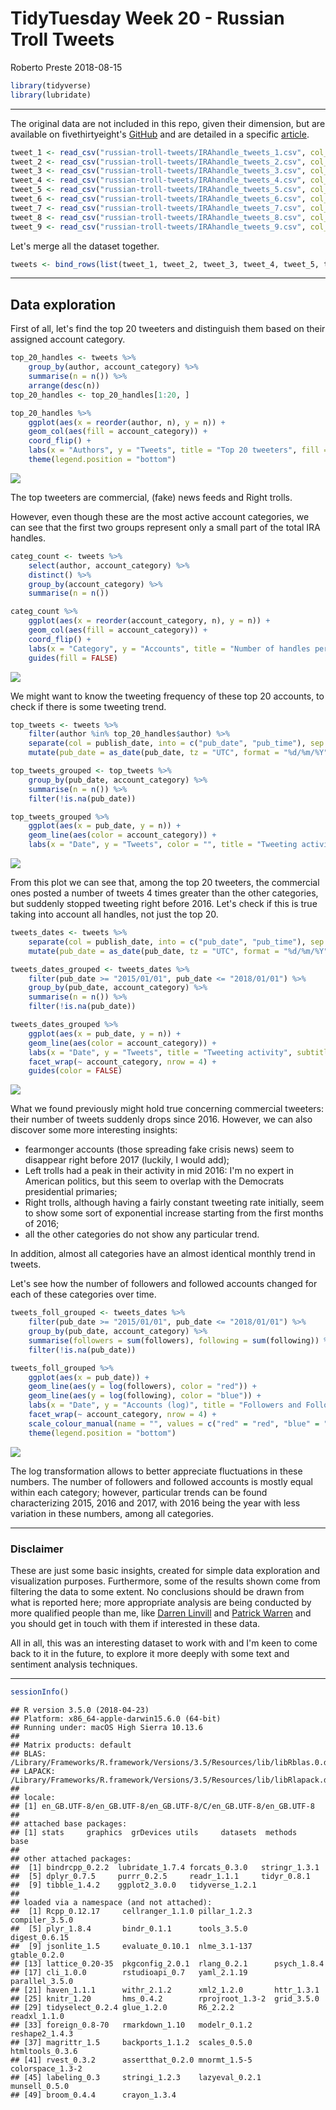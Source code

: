 TidyTuesday Week 20 - Russian Troll Tweets
================
Roberto Preste
2018-08-15

``` r
library(tidyverse)
library(lubridate)
```

------------------------------------------------------------------------

The original data are not included in this repo, given their dimension, but are available on fivethirtyeight's [GitHub](https://github.com/fivethirtyeight/russian-troll-tweets) and are detailed in a specific [article](https://fivethirtyeight.com/features/why-were-sharing-3-million-russian-troll-tweets/).

``` r
tweet_1 <- read_csv("russian-troll-tweets/IRAhandle_tweets_1.csv", col_types = "ccccccciiicciic")
tweet_2 <- read_csv("russian-troll-tweets/IRAhandle_tweets_2.csv", col_types = "ccccccciiicciic") 
tweet_3 <- read_csv("russian-troll-tweets/IRAhandle_tweets_3.csv", col_types = "ccccccciiicciic")
tweet_4 <- read_csv("russian-troll-tweets/IRAhandle_tweets_4.csv", col_types = "ccccccciiicciic")
tweet_5 <- read_csv("russian-troll-tweets/IRAhandle_tweets_5.csv", col_types = "ccccccciiicciic")
tweet_6 <- read_csv("russian-troll-tweets/IRAhandle_tweets_6.csv", col_types = "ccccccciiicciic") 
tweet_7 <- read_csv("russian-troll-tweets/IRAhandle_tweets_7.csv", col_types = "ccccccciiicciic")
tweet_8 <- read_csv("russian-troll-tweets/IRAhandle_tweets_8.csv", col_types = "ccccccciiicciic") 
tweet_9 <- read_csv("russian-troll-tweets/IRAhandle_tweets_9.csv", col_types = "ccccccciiicciic") 
```

Let's merge all the dataset together.

``` r
tweets <- bind_rows(list(tweet_1, tweet_2, tweet_3, tweet_4, tweet_5, tweet_6, tweet_7, tweet_8, tweet_9))
```

------------------------------------------------------------------------

Data exploration
----------------

First of all, let's find the top 20 tweeters and distinguish them based on their assigned account category.

``` r
top_20_handles <- tweets %>% 
    group_by(author, account_category) %>% 
    summarise(n = n()) %>% 
    arrange(desc(n)) 
top_20_handles <- top_20_handles[1:20, ]
```

``` r
top_20_handles %>% 
    ggplot(aes(x = reorder(author, n), y = n)) + 
    geom_col(aes(fill = account_category)) + 
    coord_flip() + 
    labs(x = "Authors", y = "Tweets", title = "Top 20 tweeters", fill = "") + 
    theme(legend.position = "bottom")
```

![](Week_20_files/figure-markdown_github/unnamed-chunk-5-1.png)

The top tweeters are commercial, (fake) news feeds and Right trolls.

However, even though these are the most active account categories, we can see that the first two groups represent only a small part of the total IRA handles.

``` r
categ_count <- tweets %>% 
    select(author, account_category) %>% 
    distinct() %>% 
    group_by(account_category) %>% 
    summarise(n = n())
```

``` r
categ_count %>% 
    ggplot(aes(x = reorder(account_category, n), y = n)) + 
    geom_col(aes(fill = account_category)) + 
    coord_flip() + 
    labs(x = "Category", y = "Accounts", title = "Number of handles per category") + 
    guides(fill = FALSE)
```

![](Week_20_files/figure-markdown_github/unnamed-chunk-7-1.png)

We might want to know the tweeting frequency of these top 20 accounts, to check if there is some tweeting trend.

``` r
top_tweets <- tweets %>% 
    filter(author %in% top_20_handles$author) %>% 
    separate(col = publish_date, into = c("pub_date", "pub_time"), sep = " ") %>% 
    mutate(pub_date = as_date(pub_date, tz = "UTC", format = "%d/%m/%Y"))
```

``` r
top_tweets_grouped <- top_tweets %>% 
    group_by(pub_date, account_category) %>% 
    summarise(n = n()) %>% 
    filter(!is.na(pub_date))
```

``` r
top_tweets_grouped %>% 
    ggplot(aes(x = pub_date, y = n)) + 
    geom_line(aes(color = account_category)) + 
    labs(x = "Date", y = "Tweets", color = "", title = "Tweeting activity", subtitle = "Top 20 handles")
```

![](Week_20_files/figure-markdown_github/unnamed-chunk-10-1.png)

From this plot we can see that, among the top 20 tweeters, the commercial ones posted a number of tweets 4 times greater than the other categories, but suddenly stopped tweeting right before 2016.
Let's check if this is true taking into account all handles, not just the top 20.

``` r
tweets_dates <- tweets %>% 
    separate(col = publish_date, into = c("pub_date", "pub_time"), sep = " ") %>% 
    mutate(pub_date = as_date(pub_date, tz = "UTC", format = "%d/%m/%Y"))
```

``` r
tweets_dates_grouped <- tweets_dates %>% 
    filter(pub_date >= "2015/01/01", pub_date <= "2018/01/01") %>% 
    group_by(pub_date, account_category) %>% 
    summarise(n = n()) %>% 
    filter(!is.na(pub_date))
```

``` r
tweets_dates_grouped %>% 
    ggplot(aes(x = pub_date, y = n)) + 
    geom_line(aes(color = account_category)) + 
    labs(x = "Date", y = "Tweets", title = "Tweeting activity", subtitle = "All handles") + 
    facet_wrap(~ account_category, nrow = 4) + 
    guides(color = FALSE)
```

![](Week_20_files/figure-markdown_github/unnamed-chunk-13-1.png)

What we found previously might hold true concerning commercial tweeters: their number of tweets suddenly drops since 2016. However, we can also discover some more interesting insights:

-   fearmonger accounts (those spreading fake crisis news) seem to disappear right before 2017 (luckily, I would add);
-   Left trolls had a peak in their activity in mid 2016: I'm no expert in American politics, but this seem to overlap with the Democrats presidential primaries;
-   Right trolls, although having a fairly constant tweeting rate initially, seem to show some sort of exponential increase starting from the first months of 2016;
-   all the other categories do not show any particular trend.

In addition, almost all categories have an almost identical monthly trend in tweets.

Let's see how the number of followers and followed accounts changed for each of these categories over time.

``` r
tweets_foll_grouped <- tweets_dates %>% 
    filter(pub_date >= "2015/01/01", pub_date <= "2018/01/01") %>% 
    group_by(pub_date, account_category) %>% 
    summarise(followers = sum(followers), following = sum(following)) %>% 
    filter(!is.na(pub_date))
```

``` r
tweets_foll_grouped %>% 
    ggplot(aes(x = pub_date)) + 
    geom_line(aes(y = log(followers), color = "red")) + 
    geom_line(aes(y = log(following), color = "blue")) + 
    labs(x = "Date", y = "Accounts (log)", title = "Followers and Followed accounts") + 
    facet_wrap(~ account_category, nrow = 4) + 
    scale_colour_manual(name = "", values = c("red" = "red", "blue" = "blue"), labels = c("Followed Accounts", "Followers")) + 
    theme(legend.position = "bottom")
```

![](Week_20_files/figure-markdown_github/unnamed-chunk-15-1.png)

The log transformation allows to better appreciate fluctuations in these numbers. The number of followers and followed accounts is mostly equal within each category; however, particular trends can be found characterizing 2015, 2016 and 2017, with 2016 being the year with less variation in these numbers, among all categories.

------------------------------------------------------------------------

### Disclaimer

These are just some basic insights, created for simple data exploration and visualization purposes. Furthermore, some of the results shown come from filtering the data to some extent.
No conclusions should be drawn from what is reported here; more appropriate analysis are being conducted by more qualified people than me, like [Darren Linvill](https://www.clemson.edu/cbshs/faculty-staff/profiles/darrenl) and [Patrick Warren](http://pwarren.people.clemson.edu/) and you should get in touch with them if interested in these data.

All in all, this was an interesting dataset to work with and I'm keen to come back to it in the future, to explore it more deeply with some text and sentiment analysis techniques.

------------------------------------------------------------------------

``` r
sessionInfo()
```

    ## R version 3.5.0 (2018-04-23)
    ## Platform: x86_64-apple-darwin15.6.0 (64-bit)
    ## Running under: macOS High Sierra 10.13.6
    ## 
    ## Matrix products: default
    ## BLAS: /Library/Frameworks/R.framework/Versions/3.5/Resources/lib/libRblas.0.dylib
    ## LAPACK: /Library/Frameworks/R.framework/Versions/3.5/Resources/lib/libRlapack.dylib
    ## 
    ## locale:
    ## [1] en_GB.UTF-8/en_GB.UTF-8/en_GB.UTF-8/C/en_GB.UTF-8/en_GB.UTF-8
    ## 
    ## attached base packages:
    ## [1] stats     graphics  grDevices utils     datasets  methods   base     
    ## 
    ## other attached packages:
    ##  [1] bindrcpp_0.2.2  lubridate_1.7.4 forcats_0.3.0   stringr_1.3.1  
    ##  [5] dplyr_0.7.5     purrr_0.2.5     readr_1.1.1     tidyr_0.8.1    
    ##  [9] tibble_1.4.2    ggplot2_3.0.0   tidyverse_1.2.1
    ## 
    ## loaded via a namespace (and not attached):
    ##  [1] Rcpp_0.12.17     cellranger_1.1.0 pillar_1.2.3     compiler_3.5.0  
    ##  [5] plyr_1.8.4       bindr_0.1.1      tools_3.5.0      digest_0.6.15   
    ##  [9] jsonlite_1.5     evaluate_0.10.1  nlme_3.1-137     gtable_0.2.0    
    ## [13] lattice_0.20-35  pkgconfig_2.0.1  rlang_0.2.1      psych_1.8.4     
    ## [17] cli_1.0.0        rstudioapi_0.7   yaml_2.1.19      parallel_3.5.0  
    ## [21] haven_1.1.1      withr_2.1.2      xml2_1.2.0       httr_1.3.1      
    ## [25] knitr_1.20       hms_0.4.2        rprojroot_1.3-2  grid_3.5.0      
    ## [29] tidyselect_0.2.4 glue_1.2.0       R6_2.2.2         readxl_1.1.0    
    ## [33] foreign_0.8-70   rmarkdown_1.10   modelr_0.1.2     reshape2_1.4.3  
    ## [37] magrittr_1.5     backports_1.1.2  scales_0.5.0     htmltools_0.3.6 
    ## [41] rvest_0.3.2      assertthat_0.2.0 mnormt_1.5-5     colorspace_1.3-2
    ## [45] labeling_0.3     stringi_1.2.3    lazyeval_0.2.1   munsell_0.5.0   
    ## [49] broom_0.4.4      crayon_1.3.4
